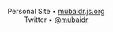 <p class="text-align: center;" align="center">
  Personal Site ▪ <a href="https://mubaidr.js.org">mubaidr.js.org</a>
  <br>
  Twitter ▪ <a href="https://www.twitter.com/mubaidr">@mubaidr</a>
</p>
